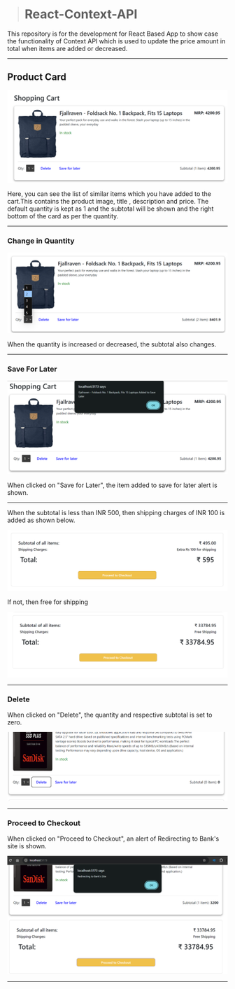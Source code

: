 > # React-Context-API

This repository is for the development for React Based App to show case the functionality of Context API which is used to update the price amount in total when items are added or decreased.

---

## Product Card

![productCard](./public/productCard.png)

Here, you can see the list of similar items which you have added to the cart.This contains the product image, title , description and price. The default quantity is kept as 1 and the subtotal will be shown and the right bottom of the card as per the quantity.

---

### Change in Quantity

![quantity](./public/quantity.png)

When the quantity is increased or decreased, the subtotal also changes.

---

### Save For Later

![savelater](./public/save%20later.png)

When clicked on "Save for Later", the item added to save for later alert is shown.

---

When the subtotal is less than INR 500, then shipping charges of INR 100 is added as shown below.

![shipping-charges](./public/shipping-100.png)

If not, then free for shipping

![free-shipping](./public/shipping-free.png)

---

### Delete

When clicked on "Delete", the quantity and respective subtotal is set to zero.

![delete](./public/delete.png)

---

### Proceed to Checkout

When clicked on "Proceed to Checkout", an alert of Redirecting to Bank's site is shown.

![Checkout](./public/proceed%20to%20checkou.png)

---
